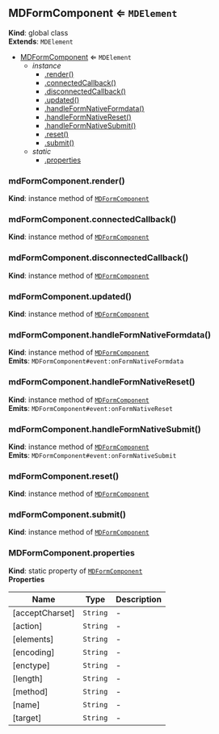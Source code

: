 <a name="MDFormComponent"></a>

## MDFormComponent ⇐ <code>MDElement</code>

**Kind**: global class  
**Extends**: <code>MDElement</code>

-   [MDFormComponent](#MDFormComponent) ⇐ <code>MDElement</code>
    -   _instance_
        -   [.render()](#MDFormComponent+render)
        -   [.connectedCallback()](#MDFormComponent+connectedCallback)
        -   [.disconnectedCallback()](#MDFormComponent+disconnectedCallback)
        -   [.updated()](#MDFormComponent+updated)
        -   [.handleFormNativeFormdata()](#MDFormComponent+handleFormNativeFormdata)
        -   [.handleFormNativeReset()](#MDFormComponent+handleFormNativeReset)
        -   [.handleFormNativeSubmit()](#MDFormComponent+handleFormNativeSubmit)
        -   [.reset()](#MDFormComponent+reset)
        -   [.submit()](#MDFormComponent+submit)
    -   _static_
        -   [.properties](#MDFormComponent.properties)

<a name="MDFormComponent+render"></a>

### mdFormComponent.render()

**Kind**: instance method of [<code>MDFormComponent</code>](#MDFormComponent)  
<a name="MDFormComponent+connectedCallback"></a>

### mdFormComponent.connectedCallback()

**Kind**: instance method of [<code>MDFormComponent</code>](#MDFormComponent)  
<a name="MDFormComponent+disconnectedCallback"></a>

### mdFormComponent.disconnectedCallback()

**Kind**: instance method of [<code>MDFormComponent</code>](#MDFormComponent)  
<a name="MDFormComponent+updated"></a>

### mdFormComponent.updated()

**Kind**: instance method of [<code>MDFormComponent</code>](#MDFormComponent)  
<a name="MDFormComponent+handleFormNativeFormdata"></a>

### mdFormComponent.handleFormNativeFormdata()

**Kind**: instance method of [<code>MDFormComponent</code>](#MDFormComponent)  
**Emits**: <code>MDFormComponent#event:onFormNativeFormdata</code>  
<a name="MDFormComponent+handleFormNativeReset"></a>

### mdFormComponent.handleFormNativeReset()

**Kind**: instance method of [<code>MDFormComponent</code>](#MDFormComponent)  
**Emits**: <code>MDFormComponent#event:onFormNativeReset</code>  
<a name="MDFormComponent+handleFormNativeSubmit"></a>

### mdFormComponent.handleFormNativeSubmit()

**Kind**: instance method of [<code>MDFormComponent</code>](#MDFormComponent)  
**Emits**: <code>MDFormComponent#event:onFormNativeSubmit</code>  
<a name="MDFormComponent+reset"></a>

### mdFormComponent.reset()

**Kind**: instance method of [<code>MDFormComponent</code>](#MDFormComponent)  
<a name="MDFormComponent+submit"></a>

### mdFormComponent.submit()

**Kind**: instance method of [<code>MDFormComponent</code>](#MDFormComponent)  
<a name="MDFormComponent.properties"></a>

### MDFormComponent.properties

**Kind**: static property of [<code>MDFormComponent</code>](#MDFormComponent)  
**Properties**

| Name            | Type                | Description |
| --------------- | ------------------- | ----------- |
| [acceptCharset] | <code>String</code> | -           |
| [action]        | <code>String</code> | -           |
| [elements]      | <code>String</code> | -           |
| [encoding]      | <code>String</code> | -           |
| [enctype]       | <code>String</code> | -           |
| [length]        | <code>String</code> | -           |
| [method]        | <code>String</code> | -           |
| [name]          | <code>String</code> | -           |
| [target]        | <code>String</code> | -           |
